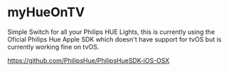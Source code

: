 # myHueOnTV

Simple Switch for all your Philips HUE Lights, this is currently using the Oficial Philips Hue Apple SDK
which doesn't have support for tvOS but is currently working fine on tvOS. 

https://github.com/PhilipsHue/PhilipsHueSDK-iOS-OSX

